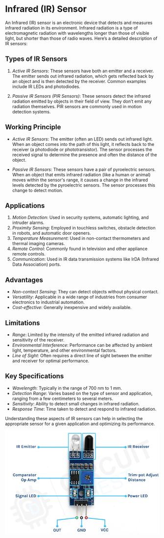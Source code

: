 # Infrared (IR) Sensor

An Infrared (IR) sensor is an electronic device that detects and measures infrared radiation in its environment. Infrared radiation is a type of electromagnetic radiation with wavelengths longer than those of visible light, but shorter than those of radio waves. Here’s a detailed description of IR sensors:

## Types of IR Sensors
1. *Active IR Sensors*: These sensors have both an emitter and a receiver. The emitter sends out infrared radiation, which gets reflected back by an object and is then detected by the receiver. Common examples include IR LEDs and photodiodes.
   
2. *Passive IR Sensors (PIR Sensors)*: These sensors detect the infrared radiation emitted by objects in their field of view. They don’t emit any radiation themselves. PIR sensors are commonly used in motion detection systems.

## Working Principle
- *Active IR Sensors*: The emitter (often an LED) sends out infrared light. When an object comes into the path of this light, it reflects back to the receiver (a photodiode or phototransistor). The sensor processes the received signal to determine the presence and often the distance of the object.
  
- *Passive IR Sensors*: These sensors have a pair of pyroelectric sensors. When an object that emits infrared radiation (like a human or animal) moves within the sensor's range, it causes a change in the infrared levels detected by the pyroelectric sensors. The sensor processes this change to detect motion.

## Applications
1. *Motion Detection*: Used in security systems, automatic lighting, and intruder alarms.
2. *Proximity Sensing*: Employed in touchless switches, obstacle detection in robots, and automatic door openers.
3. *Temperature Measurement*: Used in non-contact thermometers and thermal imaging cameras.
4. *Remote Control*: Commonly found in television and other appliance remote controls.
5. *Communication*: Used in IR data transmission systems like IrDA (Infrared Data Association) ports.

## Advantages
- *Non-contact Sensing*: They can detect objects without physical contact.
- *Versatility*: Applicable in a wide range of industries from consumer electronics to industrial automation.
- *Cost-effective*: Generally inexpensive and widely available.

## Limitations
- *Range*: Limited by the intensity of the emitted infrared radiation and sensitivity of the receiver.
- *Environmental Interference*: Performance can be affected by ambient light, temperature, and other environmental factors.
- *Line of Sight*: Often requires a direct line of sight between the emitter and receiver for optimal performance.

## Key Specifications
- *Wavelength*: Typically in the range of 700 nm to 1 mm.
- *Detection Range*: Varies based on the type of sensor and application, ranging from a few centimeters to several meters.
- *Sensitivity*: Ability to detect small changes in infrared radiation.
- *Response Time*: Time taken to detect and respond to infrared radiation.

Understanding these aspects of IR sensors can help in selecting the appropriate sensor for a given application and optimizing its performance.

![alt text](IR-Sensor-Description.jpg)